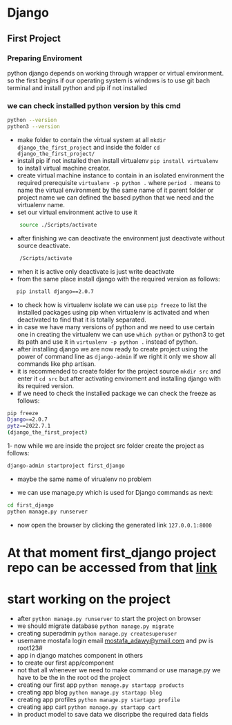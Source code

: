# Django
## First Project
### Preparing Enviroment
python django depends on working through wrapper or virtual environment. so the first begins if our operating system is windows is to use git bach terminal and install python and pip if not installed
### we can check installed python version by this cmd
```sh
python --version
python3 --version
```
- make folder to contain the virtual system at all `mkdir django_the_first_project` and inside the folder `cd django_the_first_project/`
- install pip if not installed then install virtualenv `pip install virtualenv` to install virtual machine creator.
- create virtual machine instance to contain in an isolated environment the required prerequisite `virtualenv -p python .` where  `period .` means to name the virtual environment by the same name of it parent folder or project name we can defined the based python that we need and the virtualenv name.
- set our virtual environment active to use it 
```sh
    source ./Scripts/activate
```
- after finishing we can deactivate the environment just deactivate without source deactivate.
```sh
    /Scripts/activate
```
- when it is active only deactivate is just write deactivate
- from the same place install django with the required version as follows:
```sh
   pip install django==2.0.7
```
- to check how is virtualenv isolate we can use `pip freeze` to list the installed packages using pip when virtualenv is activated and when deactivated to find that it is totally separated.
- in case we have many versions of python and we need to use certain one in creating the virtualenv we can use `which python` or python3 to get its path and use it in `virtualenv -p python .` instead of python.
- after installing django we are now ready to create project using the power of command line as `django-admin` if we right it only we  show all commands like php artisan.
- it is recommended to create folder for the project source `mkdir src` and enter it `cd src` but after activating enviroment and installing django with its required version.
- if we need to check the installed package we can check the freeze as follows:
```sh
pip freeze
Django==2.0.7
pytz==2022.7.1
(django_the_first_project)
```
1- now while we are inside the project src folder create the project as follows:
```sh
django-admin startproject first_django
```
- maybe the same name of virualenv no problem

- we can use manage.py which is used for Django commands as next:
```sh
cd first_django
python manage.py runserver
```
- now open the browser by clicking the generated link `127.0.0.1:8000`
# At that moment first_django project repo can be accessed from that [link]()

# start working on the project 
- after `python manage.py runserver` to start the project on browser
- we should migrate database `python manage.py migrate`
- creating superadmin `python manage.py createsuperuser`
- username mostafa login email mostafa_adawy@ymail.com and pw is root123#
- app in django matches component in others
- to create our first app/component 
- not that all whenever we need to make command or use manage.py we have to be the in the root od the project
- creating our first app `python manage.py startapp products`
- creating app blog `python manage.py startapp blog`
- creating app profiles `python manage.py startapp profile`
- creating app cart `python manage.py startapp cart`
- in product model to save data  we discripbe the required data fields

